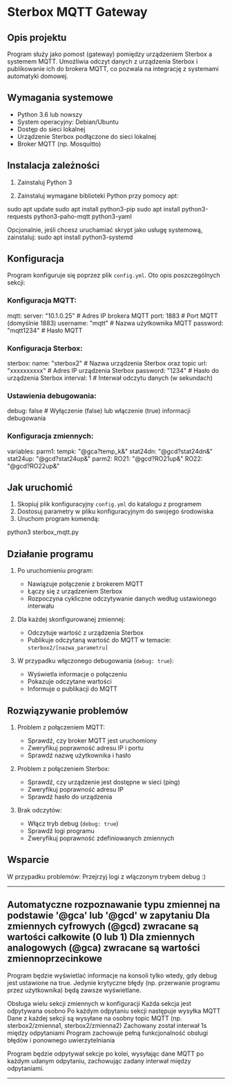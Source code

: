 # Sterbox MQTT Gateway
## Opis projektu

Program służy jako pomost (gateway) pomiędzy urządzeniem Sterbox a systemem MQTT. Umożliwia odczyt danych z urządzenia Sterbox i publikowanie ich do brokera MQTT, co pozwala na integrację z systemami automatyki domowej.

## Wymagania systemowe

- Python 3.6 lub nowszy
- System operacyjny: Debian/Ubuntu
- Dostęp do sieci lokalnej
- Urządzenie Sterbox podłączone do sieci lokalnej
- Broker MQTT (np. Mosquitto)

## Instalacja zależności

1. Zainstaluj Python 3

2. Zainstaluj wymagane biblioteki Python przy pomocy apt:

sudo apt update
sudo apt install python3-pip
sudo apt install python3-requests python3-paho-mqtt python3-yaml

Opcjonalnie, jeśli chcesz uruchamiać skrypt jako usługę systemową, zainstaluj:
sudo apt install python3-systemd

## Konfiguracja

Program konfiguruje się poprzez plik `config.yml`. Oto opis poszczególnych sekcji:

### Konfiguracja MQTT:

mqtt:
  server: "10.1.0.25"    # Adres IP brokera MQTT
  port: 1883             # Port MQTT (domyślnie 1883)
  username: "mqtt"       # Nazwa użytkownika MQTT
  password: "mqtt1234"   # Hasło MQTT


### Konfiguracja Sterbox:

sterbox:
  name: "sterbox2"       # Nazwa urządzenia Sterbox oraz topic
  url: "xxxxxxxxxx"      # Adres IP urządzenia Sterbox
  password: "1234"       # Hasło do urządzenia Sterbox
  interval: 1            # Interwał odczytu danych (w sekundach)


### Ustawienia debugowania:

debug: false             # Wyłączenie (false) lub włączenie (true) informacji debugowania


### Konfiguracja zmiennych:

variables:
  parm1:
    tempk: "@gca?temp_k&"
    stat24dn: "@gcd?stat24dn&"
    stat24up: "@gcd?stat24up&"
  parm2:
    RO21: "@gcd?RO21up&"
    RO22: "@gcd?RO22up&"


## Jak uruchomić

1. Skopiuj plik konfiguracyjny `config.yml` do katalogu z programem
2. Dostosuj parametry w pliku konfiguracyjnym do swojego środowiska
3. Uruchom program komendą:

python3 sterbox_mqtt.py


## Działanie programu

1. Po uruchomieniu program:
   - Nawiązuje połączenie z brokerem MQTT
   - Łączy się z urządzeniem Sterbox
   - Rozpoczyna cykliczne odczytywanie danych według ustawionego interwału

2. Dla każdej skonfigurowanej zmiennej:
   - Odczytuje wartość z urządzenia Sterbox
   - Publikuje odczytaną wartość do MQTT w temacie: `sterbox2/[nazwa_parametru]`

3. W przypadku włączonego debugowania (`debug: true`):
   - Wyświetla informacje o połączeniu
   - Pokazuje odczytane wartości
   - Informuje o publikacji do MQTT

## Rozwiązywanie problemów

1. Problem z połączeniem MQTT:
   - Sprawdź, czy broker MQTT jest uruchomiony
   - Zweryfikuj poprawność adresu IP i portu
   - Sprawdź nazwę użytkownika i hasło

2. Problem z połączeniem Sterbox:
   - Sprawdź, czy urządzenie jest dostępne w sieci (ping)
   - Zweryfikuj poprawność adresu IP
   - Sprawdź hasło do urządzenia

3. Brak odczytów:
   - Włącz tryb debug (`debug: true`)
   - Sprawdź logi programu
   - Zweryfikuj poprawność zdefiniowanych zmiennych

## Wsparcie

W przypadku problemów:
Przejrzyj logi z włączonym trybem debug :)



---------------
Automatyczne rozpoznawanie typu zmiennej na podstawie '@gca' lub '@gcd' w zapytaniu
Dla zmiennych cyfrowych (@gcd) zwracane są wartości całkowite (0 lub 1)
Dla zmiennych analogowych (@gca) zwracane są wartości zmiennoprzecinkowe
---------------

Program będzie wyświetlać informacje na konsoli tylko wtedy, gdy debug jest ustawione na true. Jedynie krytyczne błędy (np. przerwanie programu przez użytkownika) będą zawsze wyświetlane.


Obsługa wielu sekcji zmiennych w konfiguracji
Każda sekcja jest odpytywana osobno
Po każdym odpytaniu sekcji następuje wysyłka MQTT
Dane z każdej sekcji są wysyłane na osobny topic MQTT (np. sterbox2/zmienna1, sterbox2/zmienna2)
Zachowany został interwał 1s między odpytaniami
Program zachowuje pełną funkcjonalność obsługi błędów i ponownego uwierzytelniania

Program będzie odpytywał sekcje po kolei, wysyłając dane MQTT po każdym udanym odpytaniu, zachowując zadany interwał między odpytaniami.

-------------------

